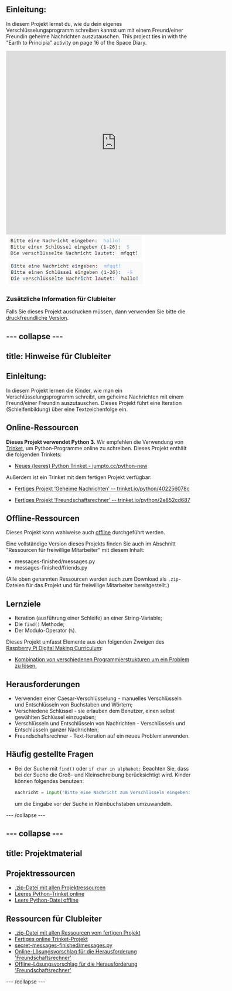 ## Einleitung:

In diesem Projekt lernst du, wie du dein eigenes Verschlüsselungsprogramm schreiben kannst um mit einem Freund/einer Freundin geheime Nachrichten auszutauschen. This project ties in with the "Earth to Principia" activity on page 16 of the Space Diary.

<div class="trinket">
  <iframe src="https://trinket.io/embed/python/402256078c?outputOnly=true&start=result" width="600" height="500" frameborder="0" marginwidth="0" marginheight="0" allowfullscreen>
  </iframe>
  <img src="images/messages-finished.png">
</div>

### Zusätzliche Information für Clubleiter

Falls Sie dieses Projekt ausdrucken müssen, dann verwenden Sie bitte die [druckfreundliche Version](https://projects.raspberrypi.org/en/projects/secret-messages/print).

## \--- collapse \---

## title: Hinweise für Clubleiter

## Einleitung:

In diesem Projekt lernen die Kinder, wie man ein Verschlüsselungsprogramm schreibt, um geheime Nachrichten mit einem Freund/einer Freundin auszutauschen. Dieses Projekt führt eine Iteration (Schleifenbildung) über eine Textzeichenfolge ein.

## Online-Ressourcen

**Dieses Projekt verwendet Python 3.** Wir empfehlen die Verwendung von [Trinket](https://trinket.io/), um Python-Programme online zu schreiben. Dieses Projekt enthält die folgenden Trinkets:

* [Neues (leeres) Python Trinket - jumpto.cc/python-new](http://jumpto.cc/python-new)

Außerdem ist ein Trinket mit dem fertigen Projekt verfügbar:

* [Fertiges Projekt ‘Geheime Nachrichten’ -- trinket.io/python/402256078c](https://trinket.io/python/402256078c)

* [Fertiges Projekt ‘Freundschaftsrechner’ -- trinket.io/python/2e852cd687](https://trinket.io/python/2e852cd687)

## Offline-Ressourcen

Dieses Projekt kann wahlweise auch [offline](https://www.codeclubprojects.org/en-GB/resources/python-working-offline/) durchgeführt werden.

Eine vollständige Version dieses Projekts finden Sie auch im Abschnitt "Ressourcen für freiwillige Mitarbeiter" mit diesem Inhalt:

* messages-finished/messages.py
* messages-finished/friends.py

(Alle oben genannten Ressourcen werden auch zum Download als `.zip`-Dateien für das Projekt und für freiwillige Mitarbeiter bereitgestellt.)

## Lernziele

* Iteration (ausführung einer Schleife) an einer String-Variable;
* Die `find()` Methode;
* Der Modulo-Operator (`%`).

Dieses Projekt umfasst Elemente aus den folgenden Zweigen des [Raspberry Pi Digital Making Curriculum](http://rpf.io/curriculum):

* [Kombination von verschiedenen Programmierstrukturen um ein Problem zu lösen.](https://www.raspberrypi.org/curriculum/programming/builder)

## Herausforderungen

* Verwenden einer Caesar-Verschlüsselung - manuelles Verschlüsseln und Entschlüsseln von Buchstaben und Wörtern;
* Verschiedene Schlüssel - sie erlauben dem Benutzer, einen selbst gewählten Schlüssel einzugeben;
* Verschlüsseln und Entschlüsseln von Nachrichten - Verschlüsseln und Entschlüsseln ganzer Nachrichten;
* Freundschaftsrechner - Text-Iteration auf ein neues Problem anwenden.

## Häufig gestellte Fragen

* Bei der Suche mit `find()` oder `if char in alphabet:` Beachten Sie, dass bei der Suche die Groß- und Kleinschreibung berücksichtigt wird. Kinder können folgendes benutzen:
    
    ```python
    nachricht = input('Bitte eine Nachricht zum Verschlüsseln eingeben: ').lower()
    ```
    
    um die Eingabe vor der Suche in Kleinbuchstaben umzuwandeln.

\--- /collapse \---

## \--- collapse \---

## title: Projektmaterial

## Projektressourcen

* [.zip-Datei mit allen Projektressourcen](resources/secret-messages-project-resources.zip)
* [Leeres Python-Trinket online](http://jumpto.cc/python-new)
* [Leere Python-Datei offline](resources/new-new.py)

## Ressourcen für Clubleiter

* [.zip-Datei mit allen Ressourcen vom fertigen Projekt](resources/secret-messages-volunteer-resources.zip)
* [Fertiges online Trinket-Projekt](https://trinket.io/python/402256078c)
* [secret-messages-finished/messages.py](resources/secret-messages-finished-messages.py)
* [Online-Lösungsvorschlag für die Herausforderung 'Freundschaftsrechner'](https://trinket.io/python/2e852cd687)
* [Offline-Lösungsvorschlag für die Herausforderung 'Freundschaftsrechner'](resources/friendship-calculator-finished-friends.py)

\--- /collapse \---